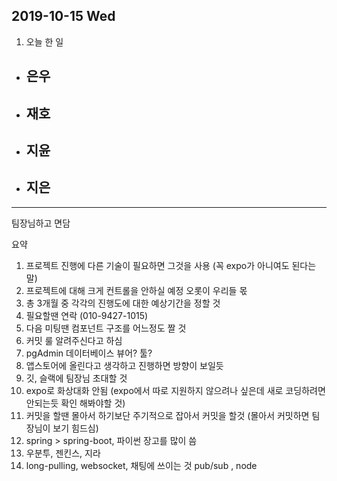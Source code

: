 ## 2019-10-15 Wed

1. 오늘 한 일
- 은우
  - 

- 재호
  - 

- 지윤
  - 

- 지은
  - 

---

팀장님하고 면담

요약
1. 프로젝트 진행에 다른 기술이 필요하면 그것을 사용 (꼭 expo가 아니여도 된다는 말)
2. 프로젝트에 대해 크게 컨트롤을 안하실 예정 오롯이 우리들 몫
3. 총 3개월 중 각각의 진행도에 대한 예상기간을 정할 것
4. 필요할땐 연락 (010-9427-1015)
5. 다음 미팅땐 컴포넌트 구조를 어느정도 짤 것
6. 커밋 룰 알려주신다고 하심
7. pgAdmin 데이터베이스 뷰어? 툴?
8. 앱스토어에 올린다고 생각하고 진행하면 방향이 보일듯
9. 깃, 슬랙에 팀장님 초대할 것
10. expo로 화상대화 안됨 (expo에서 따로 지원하지 않으려나 싶은데 새로 코딩하려면 안되는듯 확인 해봐야할 것)
11. 커밋을 할땐 몰아서 하기보단 주기적으로 잡아서 커밋을 할것 (몰아서 커밋하면 팀장님이 보기 힘드심)
12. spring > spring-boot, 파이썬 장고를 많이 씀
13. 우분투, 젠킨스, 지라
14. long-pulling, websocket, 채팅에 쓰이는 것 pub/sub , node